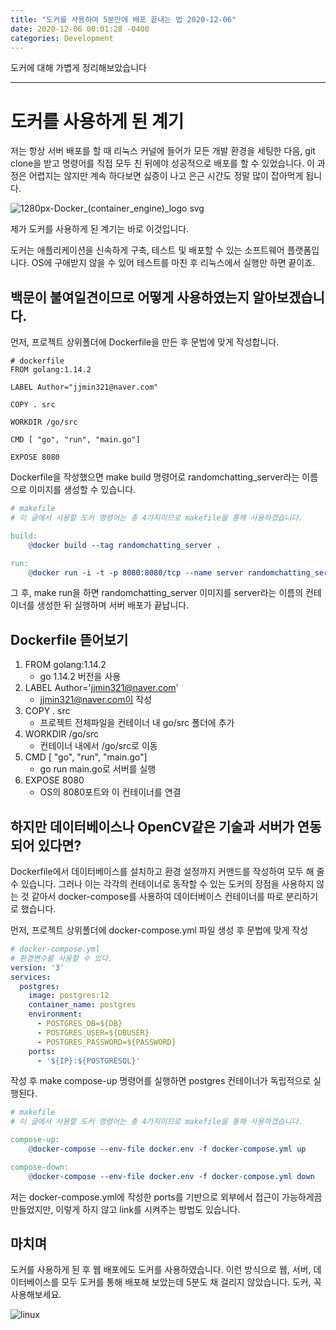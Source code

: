```yaml
---
title: "도커를 사용하여 5분만에 배포 끝내는 법 2020-12-06"
date: 2020-12-06 00:01:28 -0400
categories: Development
---
```

도커에 대해 가볍게 정리해보았습니다
<hr>

# 도커를 사용하게 된 계기 
저는 항상 서버 배포를 할 때 리눅스 커널에 들어가 모든 개발 환경을 세팅한 다음, git clone을 받고 명령어를 직접 모두 친 뒤에야 성공적으로 배포를 할 수 있었습니다.
이 과정은 어렵지는 않지만 계속 하다보면 싫증이 나고 은근 시간도 정말 많이 잡아먹게 됩니다.

![1280px-Docker_(container_engine)_logo svg](https://user-images.githubusercontent.com/52072077/101272368-f0f04180-37ce-11eb-876b-704250fa9cc2.png)


제가 도커를 사용하게 된 계기는 바로 이것입니다. 

도커는 애플리케이션을 신속하게 구축, 테스트 및 배포할 수 있는 소프트웨어 플랫폼입니다.
OS에 구애받지 않을 수 있어 테스트를 마친 후 리눅스에서 실행만 하면 끝이죠.

## 백문이 불여일견이므로 어떻게 사용하였는지 알아보겠습니다.
먼저, 프로젝트 상위폴더에 Dockerfile을 만든 후 문법에 맞게 작성합니다. 

```docker
# dockerfile 
FROM golang:1.14.2

LABEL Author="jjmin321@naver.com"

COPY . src

WORKDIR /go/src

CMD [ "go", "run", "main.go"]

EXPOSE 8080
```
Dockerfile을 작성했으면 make build 명령어로 randomchatting_server라는 이름으로 이미지를 생성할 수 있습니다.

```makefile
# makefile
# 이 글에서 사용할 도커 명령어는 총 4가지이므로 makefile을 통해 사용하겠습니다.

build:
	@docker build --tag randomchatting_server .

run:
	@docker run -i -t -p 8080:8080/tcp --name server randomchatting_server
```

그 후, make run을 하면 randomchatting_server 이미지를 server라는 이름의 컨테이너를 생성한 뒤 실행하며 서버 배포가 끝납니다.

## Dockerfile 뜯어보기 
1. FROM golang:1.14.2
    - go 1.14.2 버전을 사용
2. LABEL Author='jjmin321@naver.com'
    - jjmin321@naver.com이 작성
3. COPY . src
    - 프로젝트 전체파일을 컨테이너 내 go/src 폴더에 추가
4. WORKDIR /go/src
    - 컨테이너 내에서 /go/src로 이동
5. CMD [ "go", "run", "main.go"]
    - go run main.go로 서버를 실행 
6. EXPOSE 8080
    - OS의 8080포트와 이 컨테이너를 연결

## 하지만 데이터베이스나 OpenCV같은 기술과 서버가 연동되어 있다면?

Dockerfile에서 데이터베이스를 설치하고 환경 설정까지 커맨드를 작성하여 모두 해 줄 수 있습니다.
그러나 이는 각각의 컨테이너로 동작할 수 있는 도커의 장점을 사용하지 않는 것 같아서 docker-compose를 사용하여 데이터베이스 컨테이너를 따로 분리하기로 했습니다.

먼저, 프로젝트 상위폴더에 docker-compose.yml 파일 생성 후 문법에 맞게 작성 

```yml
# docker-compose.yml
# 환경변수를 사용할 수 있다.
version: '3'
services: 
  postgres:
    image: postgres:12
    container_name: postgres
    environment: 
      - POSTGRES_DB=${DB}
      - POSTGRES_USER=${DBUSER}
      - POSTGRES_PASSWORD=${PASSWORD}
    ports:
      - '${IP}:${POSTGRESQL}'
```

작성 후 make compose-up 명령어를 실행하면 postgres 컨테이너가 독립적으로 실행된다.

```makefile
# makefile
# 이 글에서 사용할 도커 명령어는 총 4가지이므로 makefile을 통해 사용하겠습니다.

compose-up:
	@docker-compose --env-file docker.env -f docker-compose.yml up

compose-down:
	@docker-compose --env-file docker.env -f docker-compose.yml down
```

저는 docker-compose.yml에 작성한 ports를 기반으로 외부에서 접근이 가능하게끔 만들었지만, 이렇게 하지 않고 link를 시켜주는 방법도 있습니다.

## 마치며
도커를 사용하게 된 후 웹 배포에도 도커를 사용하였습니다.
이런 방식으로 웹, 서버, 데이터베이스를 모두 도커를 통해 배포해 보았는데 5분도 채 걸리지 않았습니다. 도커, 꼭 사용해보세요.

![linux](https://user-images.githubusercontent.com/52072077/101272866-97d6dc80-37d3-11eb-9fa4-ed592f4c96ab.png)

